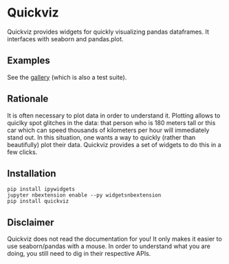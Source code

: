 Quickviz
========

Quickviz provides widgets for quickly visualizing pandas dataframes. It
interfaces with seaborn and pandas.plot.

Examples
--------

See the
[gallery](https://nbviewer.jupyter.org/github/chmduquesne/quickviz/tree/master/quickviz/tests/seaborn/)
(which is also a test suite).

Rationale
---------

It is often necessary to plot data in order to understand it. Plotting
allows to quiclky spot glitches in the data: that person who is 180 meters
tall or this car which can speed thousands of kilometers per hour will
immediately stand out. In this situation, one wants a way to quickly
(rather than beautifully) plot their data. Quickviz provides a set of
widgets to do this in a few clicks.

Installation
------------

    pip install ipywidgets
    jupyter nbextension enable --py widgetsnbextension
    pip install quickviz

Disclaimer
----------

Quickviz does not read the documentation for you! It only makes it easier
to use seaborn/pandas with a mouse. In order to understand what you are
doing, you still need to dig in their respective APIs.
